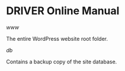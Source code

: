 # DRIVER Online Manual

*www*

The entire WordPress website root folder.

*db*

Contains a backup copy of the site database.

